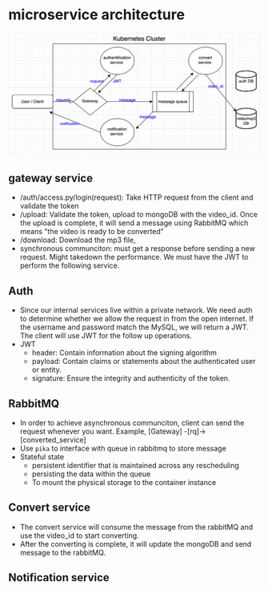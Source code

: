 # microservice architecture
![](https://github.com/Jimmy-0/micro_service/blob/main/flowchart.png)

## gateway service
- /auth/access.py/login(request): Take HTTP request from the client and validate the token 
- /upload: Validate the token, upload to mongoDB with the video_id. Once the upload is complete, it will send a message using RabbitMQ which means "the video is ready to be converted"
- /download: Download the mp3 file, 
- synchronous communciton: must get a response before sending a new request. Might takedown the performance. We must have the JWT to perform the following service.

## Auth 
- Since our internal services live within a private network. We need auth to determine whether we allow the request in from the open internet. If the username and password match the MySQL, we will return a JWT. The client will use JWT for the follow up operations.
- JWT
    - header: Contain information about the signing algorithm
    - payload: Contain claims or statements about the authenticated user or entity.
    - signature: Ensure the integrity and authenticity of the token.

## RabbitMQ
- In order to achieve asynchronous communciton, client can send the request whenever you want. Example, [Gateway] -[rq]->[converted_service]
- Use `pika` to interface with queue in rabbitmq to store message 
- Stateful state
    - persistent identifier that is maintained across any rescheduling
    - persisting the data within the queue
    - To mount the physical storage to the container instance 

## Convert service
- The convert service will consume the message from the rabbitMQ and use the video_id to start converting.
- After the converting is complete, it will update the mongoDB and send message to the rabbitMQ.


## Notification service






